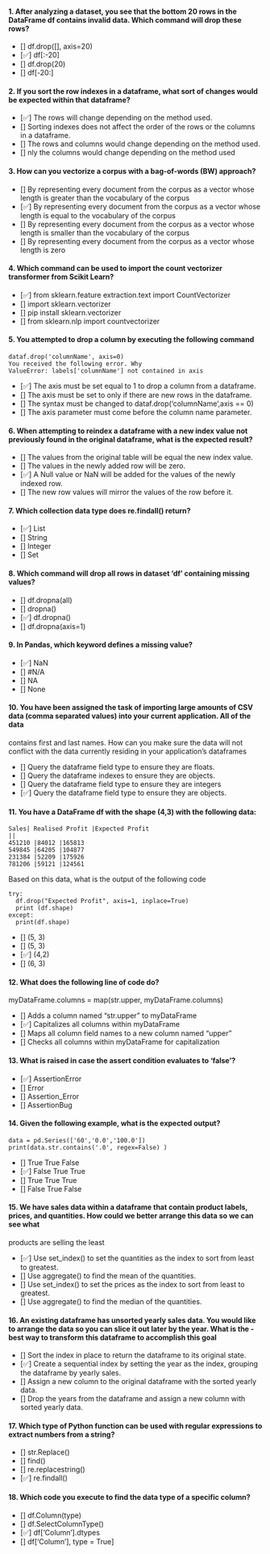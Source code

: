 #### 1. After analyzing a dataset, you see that the bottom 20 rows in the DataFrame df contains invalid data. Which command will drop these rows?

- \[\] df.drop(\[\], axis=20)
- \[✅\] df\[:-20\]
- \[\] df.drop(20)
- \[\] df\[-20:\]

#### 2. If you sort the row indexes in a dataframe, what sort of changes would be expected within that dataframe?

- \[✅\] The rows will change depending on the method used.
- \[\] Sorting indexes does not affect the order of the rows or the columns in a dataframe.
- \[\] The rows and columns would change depending on the method used.
- \[\] nly the columns would change depending on the method used

#### 3. How can you vectorize a corpus with a bag-of-words (BW) approach?

- \[\] By representing every document from the corpus as a vector whose length is greater than the vocabulary of the corpus
- \[✅\] By representing every document from the corpus as a vector whose length is equal to the vocabulary of the corpus
- \[\] By representing every document from the corpus as a vector whose length is smaller than the vocabulary of the corpus
- \[\] By representing every document from the corpus as a vector whose length is zero

#### 4. Which command can be used to import the count vectorizer transformer from Scikit Learn?

- \[✅\] from sklearn.feature extraction.text import CountVectorizer
- \[\] import sklearn.vectorizer
- \[\] pip install sklearn.vectorizer
- \[\] from sklearn.nlp import countvectorizer

#### 5. You attempted to drop a column by executing the following command

    dataf.drop('columnName', axis=0)
    You received the following error. Why
    ValueError: labels['columnName'] not contained in axis

- \[✅\] The axis must be set equal to 1 to drop a column from a dataframe.
- \[\] The axis must be set to only if there are new rows in the dataframe.
- \[\] The syntax must be changed to dataf.drop(‘columnName’,axis == 0)
- \[\] The axis parameter must come before the column name parameter.

#### 6. When attempting to reindex a dataframe with a new index value not previously found in the original dataframe, what is the expected result?

- \[\] The values from the original table will be equal the new index value.
- \[\] The values in the newly added row will be zero.
- \[✅\] A Null value or NaN will be added for the values of the newly indexed row.
- \[\] The new row values will mirror the values of the row before it.

#### 7. Which collection data type does re.findall() return?

- \[✅\] List
- \[\] String
- \[\] Integer
- \[\] Set

#### 8. Which command will drop all rows in dataset ‘df’ containing missing values?

- \[\] df.dropna(all)
- \[\] dropna()
- \[✅\] df.dropna()
- \[\] df.dropna(axis=1)

#### 9. In Pandas, which keyword defines a missing value?

- \[✅\] NaN
- \[\] \#N/A
- \[\] NA
- \[\] None

#### 10. You have been assigned the task of importing large amounts of CSV data (comma separated values) into your current application. All of the data

contains first and last names. How can you make sure the data will not conflict with the data currently residing in your application’s dataframes

- \[\] Query the dataframe field type to ensure they are floats.
- \[\] Query the dataframe indexes to ensure they are objects.
- \[\] Query the dataframe field type to ensure they are integers
- \[✅\] Query the dataframe field type to ensure they are objects.

#### 11. You have a DataFrame df with the shape (4,3) with the following data:

    Sales| Realised Profit |Expected Profit
    ||
    451210 |84012 |165813
    549845 |64205 |104877
    231384 |52209 |175926
    781206 |59121 |124561

Based on this data, what is the output of the following code

    try:
      df.drop("Expected Profit", axis=1, inplace=True)
      print (df.shape)
    except:
      print(df.shape)

- \[\] (5, 3)
- \[\] (5, 3)
- \[✅\] (4,2)
- \[\] (6, 3)

#### 12. What does the following line of code do?

myDataFrame.columns = map(str.upper, myDataFrame.columns)

- \[\] Adds a column named “str.upper” to myDataFrame
- \[✅\] Capitalizes all columns within myDataFrame
- \[\] Maps all column field names to a new column named “upper”
- \[\] Checks all columns within myDataFrame for capitalization

#### 13. What is raised in case the assert condition evaluates to ‘false’?

- \[✅\] AssertionError
- \[\] Error
- \[\] Assertion_Error
- \[\] AssertionBug

#### 14. Given the following example, what is the expected output?

    data = pd.Series(['60','0.0','100.0'])
    print(data.str.contains('.0', regex=False) )

- \[\] True True False
- \[✅\] False True True
- \[\] True True True
- \[\] False True False

#### 15. We have sales data within a dataframe that contain product labels, prices, and quantities. How could we better arrange this data so we can see what

products are selling the least

- \[✅\] Use set_index() to set the quantities as the index to sort from least to greatest.
- \[\] Use aggregate() to find the mean of the quantities.
- \[\] Use set_index() to set the prices as the index to sort from least to greatest.
- \[\] Use aggregate() to find the median of the quantities.

#### 16. An existing dataframe has unsorted yearly sales data. You would like to arrange the data so you can slice it out later by the year. What is the -best way to transform this dataframe to accomplish this goal

- \[\] Sort the index in place to return the dataframe to its original state.
- \[✅\] Create a sequential index by setting the year as the index, grouping the dataframe by yearly sales.
- \[\] Assign a new column to the original dataframe with the sorted yearly data.
- \[\] Drop the years from the dataframe and assign a new column with sorted yearly data.

#### 17. Which type of Python function can be used with regular expressions to extract numbers from a string?

- \[\] str.Replace()
- \[\] find()
- \[\] re.replacestring()
- \[✅\] re.findall()

#### 18. Which code you execute to find the data type of a specific column?

- \[\] df.Column(type)
- \[\] df.SelectColumnType()
- \[✅\] df\[‘Column’\].dtypes
- \[\] df\[‘Column’\], type = True\]
